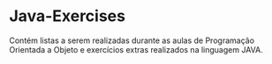# Java-Exercises
 Contém listas a serem realizadas durante as aulas de Programação Orientada a Objeto e exercícios extras realizados na linguagem JAVA.
